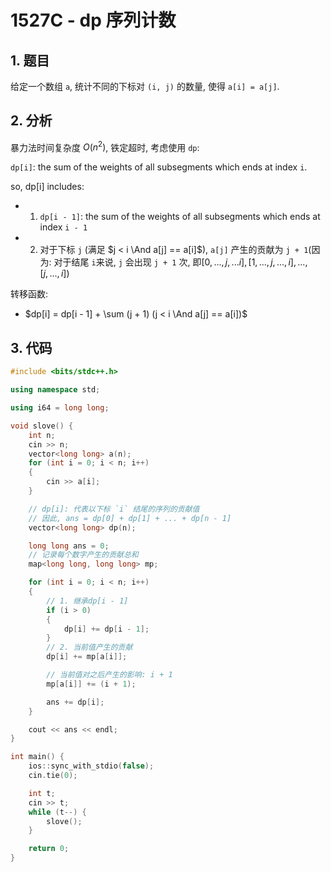 # 1527C - dp 序列计数

## 1. 题目

给定一个数组 `a`, 统计不同的下标对 `(i, j)` 的数量, 使得 `a[i] = a[j]`.

## 2. 分析

暴力法时间复杂度 $O(n^2)$, 铁定超时, 考虑使用 `dp`:

`dp[i]`: the sum of the weights of all subsegments which ends at index `i`.

so, dp[i] includes:

* 1. `dp[i - 1]`: the sum of the weights of all subsegments which ends at index `i - 1`

* 2. 对于下标 `j` (满足 $j < i \And a[j] == a[i]$), `a[j]` 产生的贡献为 `j + 1`(因为: 对于结尾 `i`来说, `j` 会出现 `j + 1` 次, 即$[0,...,j,...i], [1,...,j,...,i],...,[j,...,i]$)

转移函数:

* $dp[i] = dp[i - 1] + \sum (j + 1) (j < i \And a[j] == a[i])$

## 3. 代码

```c++
#include <bits/stdc++.h>

using namespace std;

using i64 = long long;

void slove() {
    int n;
    cin >> n;
    vector<long long> a(n);
    for (int i = 0; i < n; i++)
    {
        cin >> a[i];
    }

    // dp[i]: 代表以下标 `i` 结尾的序列的贡献值
    // 因此, ans = dp[0] + dp[1] + ... + dp[n - 1]
    vector<long long> dp(n);

    long long ans = 0;
    // 记录每个数字产生的贡献总和
    map<long long, long long> mp;

    for (int i = 0; i < n; i++)
    {
        // 1. 继承dp[i - 1]
        if (i > 0)
        {
            dp[i] += dp[i - 1];
        }
        // 2. 当前值产生的贡献
        dp[i] += mp[a[i]];

        // 当前值对之后产生的影响: i + 1
        mp[a[i]] += (i + 1);

        ans += dp[i];
    }

    cout << ans << endl;
}

int main() {
    ios::sync_with_stdio(false);
    cin.tie(0);

    int t;
    cin >> t;
    while (t--) {
        slove();
    }

    return 0;
}
```
